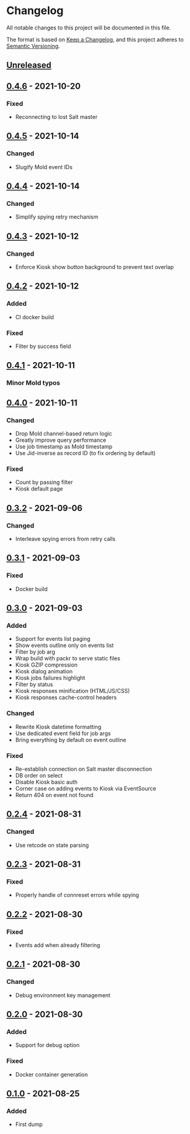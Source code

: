 # Changelog

All notable changes to this project will be documented in this file.

The format is based on [Keep a Changelog](https://keepachangelog.com/en/1.0.0/),
and this project adheres to [Semantic Versioning](https://semver.org/spec/v2.0.0.html).

## [Unreleased]

## [0.4.6] - 2021-10-20
### Fixed
- Reconnecting to lost Salt master

## [0.4.5] - 2021-10-14
### Changed
- Slugify Mold event IDs

## [0.4.4] - 2021-10-14
### Changed
- Simplify spying retry mechanism

## [0.4.3] - 2021-10-12
### Changed
- Enforce Kiosk show button background to prevent text overlap

## [0.4.2] - 2021-10-12
### Added
- CI docker build
### Fixed
- Filter by success field

## [0.4.1] - 2021-10-11
### Minor Mold typos

## [0.4.0] - 2021-10-11
### Changed
- Drop Mold channel-based return logic
- Greatly improve query performance
- Use job timestamp as Mold timestamp
- Use Jid-inverse as record ID (to fix ordering by default)
### Fixed
- Count by passing filter
- Kiosk default page

## [0.3.2] - 2021-09-06
### Changed
- Interleave spying errors from retry calls

## [0.3.1] - 2021-09-03
### Fixed
- Docker build

## [0.3.0] - 2021-09-03
### Added
- Support for events list paging
- Show events outline only on events list
- Filter by job arg
- Wrap build with packr to serve static files
- Kiosk GZIP compression
- Kiosk dialog animation
- Kiosk jobs failures highlight
- Filter by status
- Kiosk responses minification (HTML/JS/CSS)
- Kiosk responses cache-control headers
### Changed
- Rewrite Kiosk datetime formatting
- Use dedicated event field for job args
- Bring everything by default on event outline
### Fixed
- Re-establish connection on Salt master disconnection
- DB order on select
- Disable Kiosk basic auth
- Corner case on adding events to Kiosk via EventSource
- Return 404 on event not found

## [0.2.4] - 2021-08-31
### Changed
- Use retcode on state parsing

## [0.2.3] - 2021-08-31
### Fixed
- Properly handle of connreset errors while spying

## [0.2.2] - 2021-08-30
### Fixed
- Events add when already filtering

## [0.2.1] - 2021-08-30
### Changed
- Debug environment key management

## [0.2.0] - 2021-08-30
### Added
- Support for debug option
### Fixed
- Docker container generation

## [0.1.0] - 2021-08-25
### Added
- First dump

[Unreleased]: https://github.com/immobiliare/peephole/compare/0.4.6...HEAD
[0.4.6]: https://github.com/immobiliare/peephole/releases/tag/0.4.6
[0.4.5]: https://github.com/immobiliare/peephole/releases/tag/0.4.5
[0.4.4]: https://github.com/immobiliare/peephole/releases/tag/0.4.4
[0.4.3]: https://github.com/immobiliare/peephole/releases/tag/0.4.3
[0.4.2]: https://github.com/immobiliare/peephole/releases/tag/0.4.2
[0.4.1]: https://github.com/immobiliare/peephole/releases/tag/0.4.1
[0.4.0]: https://github.com/immobiliare/peephole/releases/tag/0.4.0
[0.3.2]: https://github.com/immobiliare/peephole/releases/tag/0.3.2
[0.3.1]: https://github.com/immobiliare/peephole/releases/tag/0.3.1
[0.3.0]: https://github.com/immobiliare/peephole/releases/tag/0.3.0
[0.2.4]: https://github.com/immobiliare/peephole/releases/tag/0.2.4
[0.2.3]: https://github.com/immobiliare/peephole/releases/tag/0.2.3
[0.2.2]: https://github.com/immobiliare/peephole/releases/tag/0.2.2
[0.2.1]: https://github.com/immobiliare/peephole/releases/tag/0.2.1
[0.2.0]: https://github.com/immobiliare/peephole/releases/tag/0.2.0
[0.1.0]: https://github.com/immobiliare/peephole/releases/tag/0.1.0
